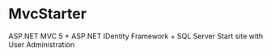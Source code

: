 MvcStarter
==========

ASP.NET MVC 5 + ASP.NET IDentity Framework + SQL Server Start site with User Administration
